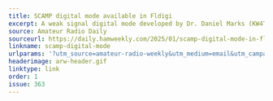 ```yaml
---
title: SCAMP digital mode available in Fldigi
excerpt: A weak signal digital mode developed by Dr. Daniel Marks (KW4TI).
source: Amateur Radio Daily
sourceurl: https://daily.hamweekly.com/2025/01/scamp-digital-mode-in-fldigi/
linkname: scamp-digital-mode
urlparams: '?utm_source=amateur-radio-weekly&utm_medium=email&utm_campaign=newsletter'
headerimage: arw-header.gif
linktype: link
order: 1
issue: 363
---
```

